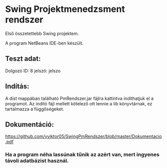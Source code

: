 # Swing Projektmenedzsment rendszer
Első összetettebb Swing projektem.

A program NetBeans IDE-ben készült.

## Teszt adat:

Dolgozó ID: 8 jelszó: jelszo

## Indítás:

A dist mappában található PmRendszer.jar fájlra kattintva indíthatjuk el a programot. Az indító fájl mellett kötelező ott lennie a lib könyvtárnak, ez tartalmazza a függőségeket.


## Dokumentáció:

https://github.com/vviktor05/SwingPmRendszer/blob/master/Dokumentacio.pdf

### Ha a program néha lassúnak tűnik az azért van, mert ingyenes távoli adatbázist használ.
